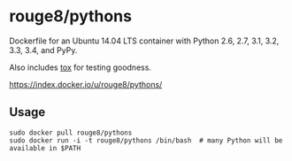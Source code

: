 rouge8/pythons
===============

Dockerfile for an Ubuntu 14.04 LTS container with Python 2.6, 2.7, 3.1, 3.2, 3.3, 3.4, and PyPy.

Also includes [tox](http://tox.readthedocs.org/en/latest/index.html) for testing goodness.

<https://index.docker.io/u/rouge8/pythons/>

## Usage

    sudo docker pull rouge8/pythons
    sudo docker run -i -t rouge8/pythons /bin/bash  # many Python will be available in $PATH
